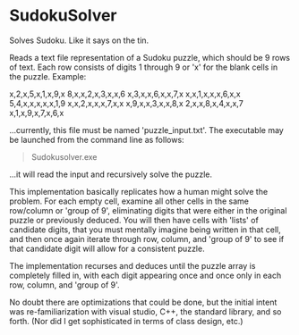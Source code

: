 # SudokuSolver
Solves Sudoku.  Like it says on the tin.

Reads a text file representation of a Sudoku puzzle, which should be 9 rows of text.  Each row consists of digits 1 through 9 or 'x' for the blank cells in the puzzle.  Example:

x,2,x,5,x,1,x,9,x
8,x,x,2,x,3,x,x,6
x,3,x,x,6,x,x,7,x
x,x,1,x,x,x,6,x,x
5,4,x,x,x,x,x,1,9
x,x,2,x,x,x,7,x,x
x,9,x,x,3,x,x,8,x
2,x,x,8,x,4,x,x,7
x,1,x,9,x,7,x,6,x

...currently, this file must be named 'puzzle_input.txt'.  The executable may be launched from the command line as follows:

>Sudokusolver.exe

...it will read the input and recursively solve the puzzle.

This implementation basically replicates how a human might solve the problem.  For each empty cell, examine all other cells in the same row/column or 'group of 9', eliminating digits that were either in the original puzzle or previously deduced.  You will then have cells with 'lists' of candidate digits, that you must mentally imagine being written in that cell, and then once again iterate through row, column, and 'group of 9' to see if that candidate digit will allow for a consistent puzzle.  

The implementation recurses and deduces until the puzzle array is completely filled in, with each digit appearing once and once only in each row, column, and 'group of 9'.

No doubt there are optimizations that could be done, but the initial intent was re-familiarization with visual studio, C++, the standard library, and so forth.  (Nor did I get sophisticated in terms of class design, etc.)

